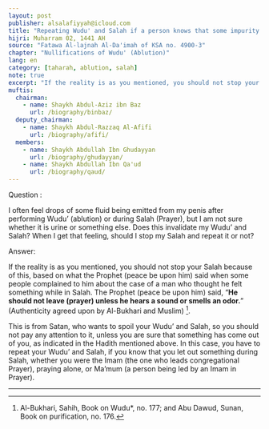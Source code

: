 ```yaml
---
layout: post
publisher: alsalafiyyah@icloud.com
title: "Repeating Wudu' and Salah if a person knows that some impurity was discharged during Salah"
hijri: Muharram 02, 1441 AH
source: "Fatawa Al-lajnah Al-Da'imah of KSA no. 4900-3"
chapter: "Nullifications of Wudu' (Ablution)"
lang: en
category: [taharah, ablution, salah]
note: true
excerpt: "If the reality is as you mentioned, you should not stop your Salah because of this, based on what the Prophet (peace be upon him) said when some people complained to him about the case of a man who thought he felt something while in Salah."
muftis:
  chairman: 
    - name: Shaykh Abdul-Aziz ibn Baz
      url: /biography/binbaz/
  deputy_chairman: 
    - name: Shaykh Abdul-Razzaq Al-Afifi
      url: /biography/afifi/
  members: 
    - name: Shaykh Abdullah Ibn Ghudayyan
      url: /biography/ghudayyan/
    - name: Shaykh Abdullah Ibn Qa'ud
      url: /biography/qaud/
---
```


Question : 

I often feel drops of some fluid being emitted from my penis after performing Wudu’ (ablution) or during Salah (Prayer), but I am not sure whether it is urine or something else. Does this invalidate my Wudu’ and Salah? When I get that feeling, should I stop my Salah and repeat it or not? 

Answer: 

If the reality is as you mentioned, you should not stop your Salah because of this, based on what the Prophet (peace be upon him) said when some people complained to him about the case of a man who thought he felt something while in Salah. The Prophet (peace be upon him) said, “**He should not leave (prayer) unless he hears a sound or smells an odor.**” (Authenticity agreed upon by Al-Bukhari and Muslim) [^1]. 

This is from Satan, who wants to spoil your Wudu’ and Salah, so you should not pay any attention to it, unless you are sure that something has come out of you, as indicated in the Hadith mentioned above. In this case, you have to repeat your Wudu’ and Salah, if you know that you let out something during Salah, whether you were the Imam (the one who leads congregational Prayer), praying alone, or Ma’mum (a person being led by an Imam in Prayer).

---

[^1]: Al-Bukhari, Sahih, Book on Wudu*, no. 177; and Abu Dawud, Sunan, Book on purification, no. 176.
